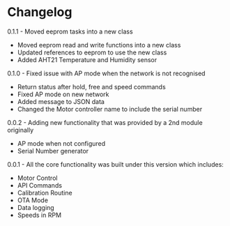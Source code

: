 # Changelog

0.1.1 - Moved eeprom tasks into a new class
* Moved eeprom read and write functions into a new class
* Updated references to eeprom to use the new class
* Added AHT21 Temperature and Humidity sensor

0.1.0 - Fixed issue with AP mode when the network is not recognised
* Return status after hold, free and speed commands
* Fixed AP mode on new network
* Added message to JSON data
* Changed the Motor controller name to include the serial number

0.0.2 - Adding new functionality that was provided by a 2nd module originally
* AP mode when not configured
* Serial Number generator

0.0.1 - All the core functionality was built under this version which includes:
* Motor Control
* API Commands
* Calibration Routine
* OTA Mode
* Data logging
* Speeds in RPM